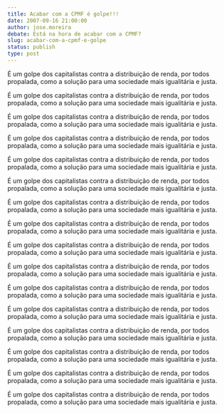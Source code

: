 ```yaml
---
title: Acabar com a CPMF é golpe!!!
date: 2007-09-16 21:00:00
author: jose.moreira
debate: Está na hora de acabar com a CPMF?
slug: acabar-com-a-cpmf-e-golpe
status: publish 
type: post
---
```


É um golpe dos capitalistas contra a distribuição de renda, por todos propalada, como a solução para uma sociedade mais igualitária e justa.  

É um golpe dos capitalistas contra a distribuição de renda, por todos propalada, como a solução para uma sociedade mais igualitária e justa.  

É um golpe dos capitalistas contra a distribuição de renda, por todos propalada, como a solução para uma sociedade mais igualitária e justa.  

É um golpe dos capitalistas contra a distribuição de renda, por todos propalada, como a solução para uma sociedade mais igualitária e justa.  

É um golpe dos capitalistas contra a distribuição de renda, por todos propalada, como a solução para uma sociedade mais igualitária e justa.  

É um golpe dos capitalistas contra a distribuição de renda, por todos propalada, como a solução para uma sociedade mais igualitária e justa.  

É um golpe dos capitalistas contra a distribuição de renda, por todos propalada, como a solução para uma sociedade mais igualitária e justa.  

É um golpe dos capitalistas contra a distribuição de renda, por todos propalada, como a solução para uma sociedade mais igualitária e justa.  

É um golpe dos capitalistas contra a distribuição de renda, por todos propalada, como a solução para uma sociedade mais igualitária e justa.  

É um golpe dos capitalistas contra a distribuição de renda, por todos propalada, como a solução para uma sociedade mais igualitária e justa.  

É um golpe dos capitalistas contra a distribuição de renda, por todos propalada, como a solução para uma sociedade mais igualitária e justa.  

É um golpe dos capitalistas contra a distribuição de renda, por todos propalada, como a solução para uma sociedade mais igualitária e justa.  

É um golpe dos capitalistas contra a distribuição de renda, por todos propalada, como a solução para uma sociedade mais igualitária e justa.  

É um golpe dos capitalistas contra a distribuição de renda, por todos propalada, como a solução para uma sociedade mais igualitária e justa.  

É um golpe dos capitalistas contra a distribuição de renda, por todos propalada, como a solução para uma sociedade mais igualitária e justa.  

É um golpe dos capitalistas contra a distribuição de renda, por todos propalada, como a solução para uma sociedade mais igualitária e justa.
